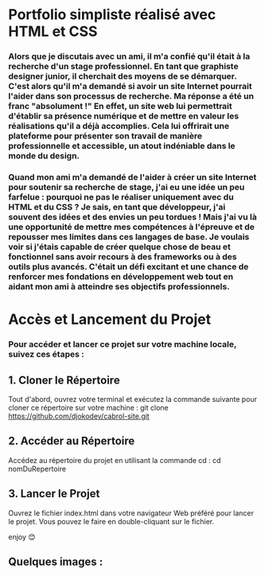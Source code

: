 # Portfolio simpliste réalisé avec HTML et CSS

### Alors que je discutais avec un ami, il m'a confié qu'il était à la recherche d'un stage professionnel. En tant que graphiste designer junior, il cherchait des moyens de se démarquer. C'est alors qu'il m'a demandé si avoir un site Internet pourrait l'aider dans son processus de recherche. Ma réponse a été un franc "absolument !" En effet, un site web lui permettrait d'établir sa présence numérique et de mettre en valeur les réalisations qu'il a déjà accomplies. Cela lui offrirait une plateforme pour présenter son travail de manière professionnelle et accessible, un atout indéniable dans le monde du design.

### Quand mon ami m'a demandé de l'aider à créer un site Internet pour soutenir sa recherche de stage, j'ai eu une idée un peu farfelue : pourquoi ne pas le réaliser uniquement avec du HTML et du CSS ? Je sais, en tant que développeur, j'ai souvent des idées et des envies un peu tordues ! Mais j'ai vu là une opportunité de mettre mes compétences à l'épreuve et de repousser mes limites dans ces langages de base. Je voulais voir si j'étais capable de créer quelque chose de beau et fonctionnel sans avoir recours à des frameworks ou à des outils plus avancés. C'était un défi excitant et une chance de renforcer mes fondations en développement web tout en aidant mon ami à atteindre ses objectifs professionnels.

# Accès et Lancement du Projet

### Pour accéder et lancer ce projet sur votre machine locale, suivez ces étapes :

## 1. Cloner le Répertoire
  Tout d'abord, ouvrez votre terminal et exécutez la commande suivante pour cloner ce répertoire sur votre machine : git clone https://github.com/djokodev/cabrol-site.git  

## 2. Accéder au Répertoire
Accédez au répertoire du projet en utilisant la commande cd : cd nomDuRepertoire

## 3. Lancer le Projet
Ouvrez le fichier index.html dans votre navigateur Web préféré pour lancer le projet. Vous pouvez le faire en double-cliquant sur le fichier.



enjoy 😊


## Quelques images :


